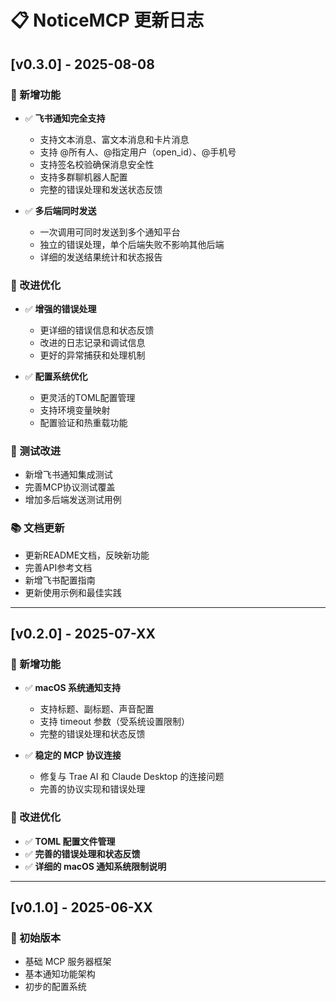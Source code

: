 # 📋 NoticeMCP 更新日志

## [v0.3.0] - 2025-08-08

### 🎉 新增功能
- ✅ **飞书通知完全支持**
  - 支持文本消息、富文本消息和卡片消息
  - 支持 @所有人、@指定用户（open_id）、@手机号
  - 支持签名校验确保消息安全性
  - 支持多群聊机器人配置
  - 完整的错误处理和发送状态反馈

- ✅ **多后端同时发送**
  - 一次调用可同时发送到多个通知平台
  - 独立的错误处理，单个后端失败不影响其他后端
  - 详细的发送结果统计和状态报告

### 🔧 改进优化
- ✅ **增强的错误处理**
  - 更详细的错误信息和状态反馈
  - 改进的日志记录和调试信息
  - 更好的异常捕获和处理机制

- ✅ **配置系统优化**
  - 更灵活的TOML配置管理
  - 支持环境变量映射
  - 配置验证和热重载功能

### 🧪 测试改进
- 新增飞书通知集成测试
- 完善MCP协议测试覆盖
- 增加多后端发送测试用例

### 📚 文档更新
- 更新README文档，反映新功能
- 完善API参考文档
- 新增飞书配置指南
- 更新使用示例和最佳实践

---

## [v0.2.0] - 2025-07-XX

### 🎉 新增功能
- ✅ **macOS 系统通知支持**
  - 支持标题、副标题、声音配置
  - 支持 timeout 参数（受系统设置限制）
  - 完整的错误处理和状态反馈

- ✅ **稳定的 MCP 协议连接**
  - 修复与 Trae AI 和 Claude Desktop 的连接问题
  - 完善的协议实现和错误处理

### 🔧 改进优化
- ✅ **TOML 配置文件管理**
- ✅ **完善的错误处理和状态反馈**
- ✅ **详细的 macOS 通知系统限制说明**

---

## [v0.1.0] - 2025-06-XX

### 🎉 初始版本
- 基础 MCP 服务器框架
- 基本通知功能架构
- 初步的配置系统